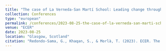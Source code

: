 ```yaml
---
title: "The case of La Verneda-San Martí School: Leading change through dialogue"
collection: Conferences
type: "european"
permalink: /conferences/2023-08-25-the-case-of-la-verneda-san-marti-school-leading-change-through-dialogue
venue: "ECER"
date: 2023-08-25
location: "Glasgow, Scotland"
citation: "Redondo-Sama, G., Khaqan, S., & Morlà, T. (2023). ECER. The case of La Verneda-San Martí School: Leading change through dialogue. Glasgow (22-25 agost, Glasgow)"
---
```

